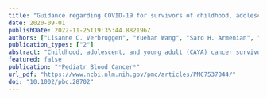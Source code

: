```yaml
---
title: "Guidance regarding COVID‐19 for survivors of childhood, adolescent, and young adult cancer: A statement from the International Late Effects of Childhood Cancer Guideline Harmonization Group"
date: 2020-09-01
publishDate: 2022-11-25T19:35:44.882196Z
authors: ["Lisanne C. Verbruggen", "Yuehan Wang", "Saro H. Armenian", "Matthew J. Ehrhardt", "Helena J.H. van der Pal", "Elvira C. van Dalen", "Jorrit W. van As", "Edit Bardi", "Katja Baust", "Claire Berger", "Elio Castagnola", "Katie A. Devine", "Judith Gebauer", "Jordan Gilleland Marchak", "Adam W. Glaser", "Andreas H. Groll", "Gabrielle M. Haeusler", "Jaap den Hartogh", "Riccardo Haupt", "Lars Hjorth", "Miho Kato", "Tomáš Kepák", "Maria M.W. (Rianne) Koopman", "Thorsten Langer", "Miho Maeda", "Gisela Michel", "Monica Muraca", "Paul C. Nathan", "Selina R. van den Oever", "Vesna Pavasovic", "Satomi Sato", "Fiona Schulte", "Lillian Sung", "Wim Tissing", "Anne Uyttebroeck", "Renée L. Mulder", "Claudia Kuehni", "Roderick Skinner", "Melissa M. Hudson", "Leontien C.M. Kremer"]
publication_types: ["2"]
abstract: "Childhood, adolescent, and young adult (CAYA) cancer survivors may be at risk for a severe course of COVID‐19. Little is known about the clinical course of COVID‐19 in CAYA cancer survivors, or if additional preventive measures are warranted. We established a working group within the International Late Effects of Childhood Cancer Guideline Harmonization Group (IGHG) to summarize existing evidence and worldwide recommendations regarding evidence about factors/conditions associated with risk for a severe course of COVID‐19 in CAYA cancer survivors, and to develop a consensus statement to provide guidance for healthcare practitioners and CAYA cancer survivors regarding COVID‐19."
featured: false
publication: "*Pediatr Blood Cancer*"
url_pdf: "https://www.ncbi.nlm.nih.gov/pmc/articles/PMC7537044/"
doi: "10.1002/pbc.28702"
---
```


